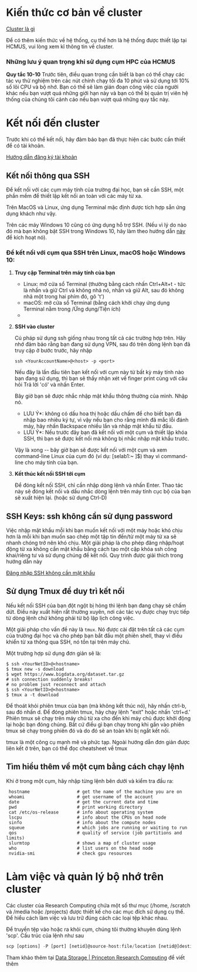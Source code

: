 # Kiến thức cơ bản về cluster

[Cluster là gì](./definition.md)

Để có thêm kiến thức về hệ thống, cụ thể hơn là hệ thống được thiết lập tại HCMUS, vui lòng xem kĩ thông tin về cluster.

### Những lưu ý quan trọng khi sử dụng cụm HPC của HCMUS

**Quy tắc 10-10** Trước tiên, điều quan trọng cần biết là bạn có thể chạy các tác vụ thử nghiệm trên các nút chính chạy tối đa 10 phút và sử dụng tới 10% số lõi CPU và bộ nhớ. Bạn có thể sẽ làm gián đoạn công việc của người khác nếu bạn vượt quá những giới hạn này và bạn có thể bị quản trị viên hệ thống của chúng tôi cảnh cáo nếu bạn vượt quá những quy tắc này.

# Kết nối đến cluster

Trước khi có thể kết nối, hãy đảm bảo bạn đã thực hiện các bước cần thiết để có tài khoản. 

[Hướng dẫn đăng ký tài khoản](./registration.md)

## Kết nối thông qua SSH

Để kết nối với các cụm máy tính của trường đại học, bạn sẽ cần SSH, một phần mềm để thiết lập kết nối an toàn với các máy từ xa.

Trên MacOS và Linux, ứng dụng Terminal mặc định được tích hợp sẵn ứng dụng khách như vậy. 

Trên các máy Windows 10 cũng có ứng dụng hỗ trợ SSH. (Nếu vì lý do nào đó mà bạn không bật SSH trong Windows 10, hãy làm theo hướng dẫn [này](https://www.howtogeek.com/336775/how-to-enable-and-use-windows-10s-built-in-ssh-commands/) để kích hoạt nó).

### Để kết nối với cụm qua SSH trên Linux, macOS hoặc Windows 10:

1. **Truy cập Terminal trên máy tính của bạn**
    - Linux: mở cửa sổ Terminal (thường bằng cách nhấn Ctrl+Alt+t - tức là nhấn và giữ Ctrl và không nhả nó, nhấn và giữ Alt, sau đó không nhả một trong hai phím đó, gõ 't')
    - macOS: mở cửa sổ Terminal (bằng cách khởi chạy ứng dụng Terminal nằm trong /Ứng dụng/Tiện ích)
    - 
2. **SSH vào cluster**
    
    Cú pháp sử dụng ssh giống nhau trong tất cả các trường hợp trên. Hãy nhớ đảm bảo rằng bạn đang sử dụng VPN, sau đó trên dòng lệnh bạn đã truy cập ở bước trước, hãy nhập
    
    `ssh <YourAccountName>@<host> -p <port>` 
    
    Nếu đây là lần đầu tiên bạn kết nối với cụm này từ bất kỳ máy tính nào bạn đang sử dụng, thì bạn sẽ thấy nhận xét về finger print cùng với câu hỏi Trả lời 'có' và nhấn Enter.
    
    Bây giờ bạn sẽ được nhắc nhập mật khẩu thông thường của mình. Nhập nó.
    
    - LƯU Ý*: không có dấu hoa thị hoặc dấu chấm để cho biết bạn đã nhập bao nhiêu ký tự, vì vậy nếu bạn cho rằng mình đã mắc lỗi đánh máy, hãy nhấn Backspace nhiều lần và nhập mật khẩu từ đầu.
    - LƯU Ý*: Nếu trước đây bạn đã kết nối với một cụm và thiết lập khóa SSH, thì bạn sẽ được kết nối mà không bị nhắc nhập mật khẩu trước.
    
    Vậy là xong -- bây giờ bạn sẽ được kết nối với một cụm và xem command-line Linux của cụm đó (ví dụ: [selab1:~ ]$) thay vì command-line cho máy tính của bạn.
    
3. **Kết thúc kết nối SSH tới cụm**
    
    Để đóng kết nối SSH, chỉ cần nhập dòng lệnh và nhấn Enter. Thao tác này sẽ đóng kết nối và dấu nhắc dòng lệnh trên máy tính cục bộ của bạn sẽ xuất hiện lại. (hoặc sử dụng Ctrl-D)
    

## SSH Keys: ssh không cần sử dụng password

Việc nhập mật khẩu mỗi khi bạn muốn kết nối với một máy hoặc khó chịu hơn là mỗi khi bạn muốn sao chép một tập tin đến/từ một máy từ xa sẽ nhanh chóng trở nên khó chịu. Một giải pháp là cho phép đăng nhập/hoạt động từ xa không cần mật khẩu bằng cách tạo một cặp khóa ssh công khai/riêng tư và sử dụng chúng để kết nối. Quy trình được giải thích trong hướng dẫn này

[Đăng nhập SSH không cần mật khẩu](./ssh.md)

## Sử dụng Tmux để duy trì kết nối

Nếu kết nối SSH của bạn đột ngột bị hỏng thì lệnh bạn đang chạy sẽ chấm dứt. Điều này xuất hiện rất thường xuyên, nơi các tác vụ được chạy trực tiếp từ dòng lệnh chứ không phải từ bộ lập lịch công việc.

Một giải pháp cho vấn đề này là `tmux`. Nó được cài đặt trên tất cả các cụm của trường đại học và cho phép bạn bắt đầu một phiên shell, thay vì điều khiển từ xa thông qua SSH, nó tồn tại trên máy chủ.

Một trường hợp sử dụng đơn giản sẽ là:

```
$ ssh <YourNetID>@<hostname>
$ tmux new -s download
$ wget https://www.bigdata.org/dataset.tar.gz
# ssh connection suddenly breaks!
# no problem just reconnect and attach
$ ssh <YourNetID>@<hostname>
$ tmux a -t download
```

Để thoát khỏi phiên tmux của bạn (mà không kết thúc nó), hãy nhấn ctrl-b, sau đó nhấn d. Để đóng phiên tmux, hãy chạy lệnh "exit" hoặc nhấn 'ctrl+d.' Phiên tmux sẽ chạy trên máy chủ từ xa cho đến khi máy chủ được khởi động lại hoặc bạn đóng chúng. Bất cứ điều gì bạn chạy trong khi gắn vào phiên tmux sẽ chạy trong phiên đó và do đó sẽ an toàn khi bị ngắt kết nối.

tmux là một công cụ mạnh mẽ và phức tạp. Ngoài hướng dẫn đơn giản được liên kết ở trên, bạn có thể đọc cheatsheet về tmux

## Tìm hiểu thêm về một cụm bằng cách chạy lệnh

Khi ở trong một cụm, hãy nhập từng lệnh bên dưới và kiểm tra đầu ra:

```
 hostname                  # get the name of the machine you are on
 whoami                    # get username of the account
 date                      # get the current date and time
 pwd                       # print working directory
 cat /etc/os-release       # info about operating system
 lscpu                     # info about the CPUs on head node
 sinfo                     # info about the compute nodes 
 squeue                    # which jobs are running or waiting to run
 qos                       # quality of service (job partitions and limits)
 slurmtop                  # shows a map of cluster usage
 who                       # list users on the head node
 nvidia-smi                # check gpu resources
```

# Làm việc và quản lý bộ nhớ trên cluster

Các cluster của Research Computing chứa một số thư mục (/home, /scratch và /media hoặc /projects) được thiết kế cho các mục đích sử dụng cụ thể. Để hiểu cách làm việc và lưu trữ đúng cách các loại tệp khác nhau. 

Để truyền tệp vào hoặc ra khỏi cụm, chúng tôi thường khuyên dùng lệnh 'scp'. Cấu trúc của lệnh như sau

```jsx
scp [options] -P [port] [netid]@source-host:file/location [netid@]destination-host:file/location
```

Tham khảo thêm tại [Data Storage | Princeton Research Computing](https://researchcomputing.princeton.edu/support/knowledge-base/data-storage) để viết thêm